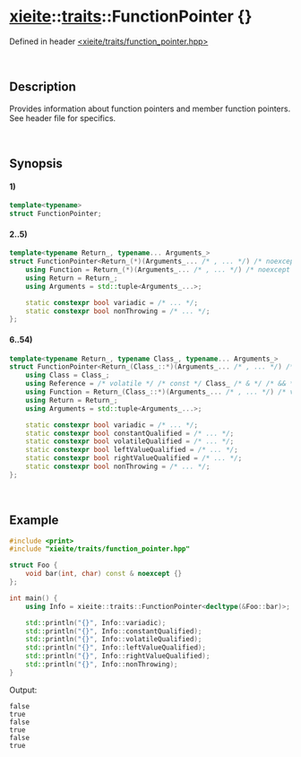# [xieite](../../xieite.md)\:\:[traits](../../traits.md)\:\:FunctionPointer \{\}
Defined in header [<xieite/traits/function_pointer.hpp>](../../../include/xieite/traits/function_pointer.hpp)

&nbsp;

## Description
Provides information about function pointers and member function pointers. See header file for specifics.

&nbsp;

## Synopsis
#### 1)
```cpp
template<typename>
struct FunctionPointer;
```
#### 2..5)
```cpp
template<typename Return_, typename... Arguments_>
struct FunctionPointer<Return_(*)(Arguments_... /* , ... */) /* noexcept */> {
    using Function = Return_(*)(Arguments_... /* , ... */) /* noexcept */;
    using Return = Return_;
    using Arguments = std::tuple<Arguments_...>;

    static constexpr bool variadic = /* ... */;
    static constexpr bool nonThrowing = /* ... */;
};
```
#### 6..54)
```cpp
template<typename Return_, typename Class_, typename... Arguments_>
struct FunctionPointer<Return_(Class_::*)(Arguments_... /* , ... */) /* volatile */ /* const */ /* & */ /* && */ /* noexcept */> {
    using Class = Class_;
    using Reference = /* volatile */ /* const */ Class_ /* & */ /* && */;
    using Function = Return_(Class_::*)(Arguments_... /* , ... */) /* volatile */ /* const */ /* & */ /* && */ /* noexcept */;
    using Return = Return_;
    using Arguments = std::tuple<Arguments_...>;

    static constexpr bool variadic = /* ... */;
    static constexpr bool constantQualified = /* ... */;
    static constexpr bool volatileQualified = /* ... */;
    static constexpr bool leftValueQualified = /* ... */;
    static constexpr bool rightValueQualified = /* ... */;
    static constexpr bool nonThrowing = /* ... */;
};
```

&nbsp;

## Example
```cpp
#include <print>
#include "xieite/traits/function_pointer.hpp"

struct Foo {
    void bar(int, char) const & noexcept {}
};

int main() {
    using Info = xieite::traits::FunctionPointer<decltype(&Foo::bar)>;

    std::println("{}", Info::variadic);
    std::println("{}", Info::constantQualified);
    std::println("{}", Info::volatileQualified);
    std::println("{}", Info::leftValueQualified);
    std::println("{}", Info::rightValueQualified);
    std::println("{}", Info::nonThrowing);
}
```
Output:
```
false
true
false
true
false
true
```
